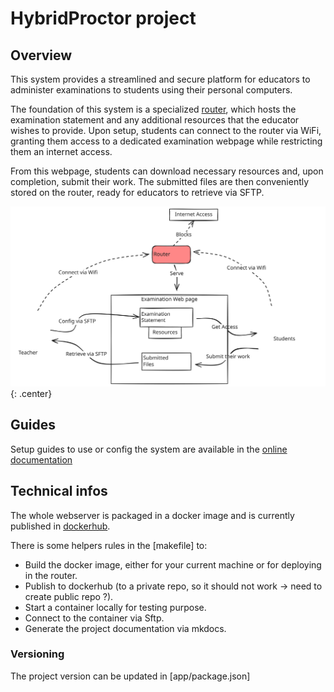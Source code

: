 # HybridProctor project

## Overview
This system provides a streamlined and secure platform for educators to administer examinations to students using their personal computers. 

The foundation of this system is a specialized [router](router/index.md), which hosts the examination statement and any additional resources that the educator wishes to provide. Upon setup, students can connect to the router via WiFi, granting them access to a dedicated examination webpage while restricting them an internet access. 

From this webpage, students can download necessary resources and, upon completion, submit their work. The submitted files are then conveniently stored on the router, ready for educators to retrieve via SFTP.

![](./docs/img/Overview_diagram.svg){: .center}


## Guides

Setup guides to use or config the system are available in the [online documentation](https://isc-hei.github.io/hybridProctor/)

## Technical infos

The whole webserver is packaged in a docker image and is currently published in [dockerhub](https://hub.docker.com/r/stevedevenes/hybridproctor-arm/tags). 

There is some helpers rules in the [makefile] to:
- Build the docker image, either for your current machine or for deploying in the router.
- Publish to dockerhub (to a private repo, so it should not work -> need to create public repo ?).
- Start a container locally for testing purpose.
- Connect to the container via Sftp.
- Generate the project documentation via mkdocs.

### Versioning

The project version can be updated in [app/package.json]
